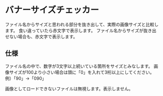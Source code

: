 # バナーサイズチェッカー

ファイル名からサイズと思われる部分を抜き出して、実際の画像サイズと比較します。
食い違っていたら赤文字で表示します。
ファイル名からサイズが抜き出せない場合も、赤文字で表示します。

## 仕様

ファイル名の中で、数字が3文字以上続いている箇所をサイズとみなします。
画像サイズが100より小さい場合は頭に「0」を入れて3桁以上にしてください。
例）「90」→「090」

画像としてロードできないファイルは無視します。表示しません。

